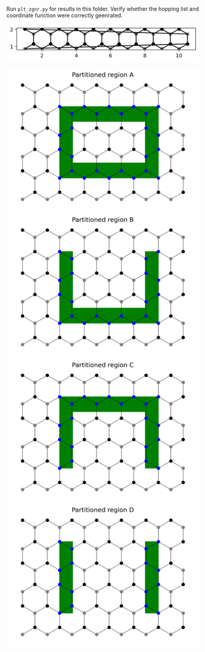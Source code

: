 Run `plt_zgnr.py` for results in this folder. Verify whether the hopping list and coordinate function were correctly geenrated.

![](geometry_Lx10Ly4.png)


![](partition_regionA.png)
![](partition_regionB.png)
![](partition_regionC.png)
![](partition_regionD.png)


